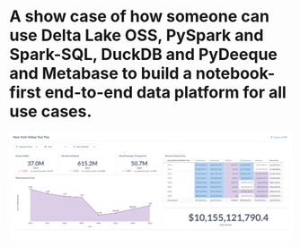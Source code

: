 # A show case of how someone can use Delta Lake OSS, PySpark and Spark-SQL, DuckDB and PyDeeque and Metabase to build a notebook-first end-to-end data platform for all use cases.



![](https://github.com/hamodirtyeza97/deltastudio/blob/main/pics/Screenshot%20from%202024-11-01%2012-40-59.png)
